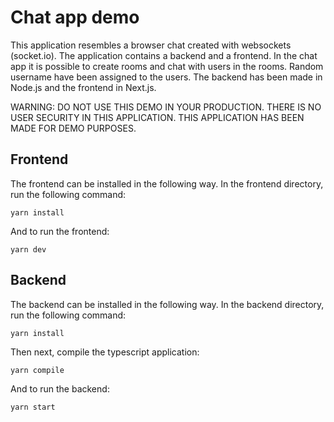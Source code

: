 # Chat app demo

This application resembles a browser chat created with websockets (socket.io). The application contains a backend and a frontend. 
In the chat app it is possible to create rooms and chat with users in the rooms. Random username have been assigned to the users. The backend has been made in Node.js and the frontend in Next.js.

WARNING: DO NOT USE THIS DEMO IN YOUR PRODUCTION. THERE IS NO USER SECURITY IN THIS APPLICATION. THIS APPLICATION HAS BEEN MADE FOR DEMO PURPOSES.

## Frontend

The frontend can be installed in the following way.  In the frontend directory, run the following command:

```
yarn install
```

And to run the frontend:
```
yarn dev
```

## Backend
The backend can be installed in the following way. In the backend directory, run the following command:
```
yarn install
```

Then next, compile the typescript application:
```
yarn compile
```

And to run the backend:
```
yarn start
```

